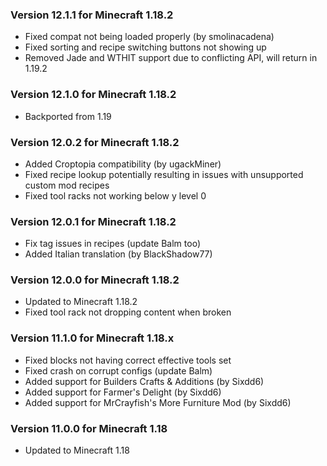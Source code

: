 ### Version 12.1.1 for Minecraft 1.18.2

- Fixed compat not being loaded properly (by smolinacadena)
- Fixed sorting and recipe switching buttons not showing up
- Removed Jade and WTHIT support due to conflicting API, will return in 1.19.2

### Version 12.1.0 for Minecraft 1.18.2

- Backported from 1.19

### Version 12.0.2 for Minecraft 1.18.2

- Added Croptopia compatibility (by ugackMiner)
- Fixed recipe lookup potentially resulting in issues with unsupported custom mod recipes
- Fixed tool racks not working below y level 0

### Version 12.0.1 for Minecraft 1.18.2

- Fix tag issues in recipes (update Balm too)
- Added Italian translation (by BlackShadow77)

### Version 12.0.0 for Minecraft 1.18.2

- Updated to Minecraft 1.18.2
- Fixed tool rack not dropping content when broken

### Version 11.1.0 for Minecraft 1.18.x

- Fixed blocks not having correct effective tools set
- Fixed crash on corrupt configs (update Balm)
- Added support for Builders Crafts & Additions (by Sixdd6)
- Added support for Farmer's Delight (by Sixdd6)
- Added support for MrCrayfish's More Furniture Mod (by Sixdd6)

### Version 11.0.0 for Minecraft 1.18

- Updated to Minecraft 1.18
